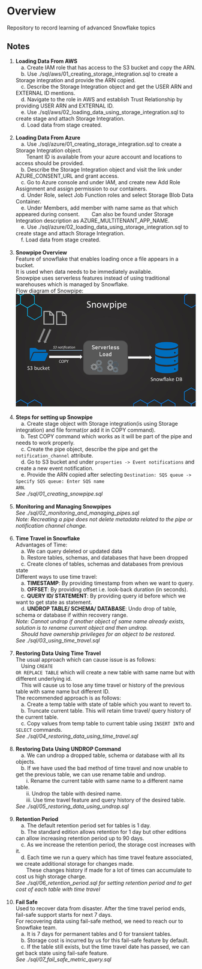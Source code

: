 <h1>Overview</h1>
Repository to record learning of advanced Snowflake topics

<h2>Notes</h2>

1. <strong>Loading Data From AWS</strong> </br>
    &emsp;a. Create IAM role that has access to the S3 bucket and copy the ARN. <br>
    &emsp;b. Use ./sql/aws/01_creating_storage_integration.sql to create a Storage integration and provide the ARN copied. <br>
    &emsp;c. Describe the Storage Integration object and get the USER ARN and EXTERNAL ID mentions. <br>
    &emsp;d. Navigate to the role in AWS and establish Trust Relationship by providing USER ARN and EXTERNAL ID. <br>
    &emsp;e. Use ./sql/aws/02_loading_data_using_storage_integration.sql to create stage and attach Storage Integration. <br>
    &emsp;d. Load data from stage created. <br><br>
2. <strong>Loading Data From Azure</strong> </br>
    &emsp;a. Use ./sql/azure/01_creating_storage_integration.sql to create a Storage Integration object. <br>
    &emsp;&emsp;Tenant ID is available from your azure account and locations to access should be provided. <br>
    &emsp;b. Describe the Storage Integration object and visit the link under AZURE_CONSENT_URL and grant access. <br>
    &emsp;c. Go to Azure console and under IAM, and create new Add Role Assignment and assign permission to our containers. <br>
    &emsp;d. Under Role, select Job Function roles and select Storage Blob Data Container. <br>
    &emsp;e. Under Members, add member with name same as that which appeared during consent.
    &emsp;&emsp;Can also be found under Storage Integration description as AZURE_MULTITENANT_APP_NAME. <br>
    &emsp;e. Use ./sql/azure/02_loading_data_using_storage_integration.sql to create stage and attach Storage Integration. <br>
    &emsp;f. Load data from stage created. <br><br>
3. <strong>Snowpipe Overview </strong> <br>
    Feature of snowflake that enables loading once a file appears in a bucket. <br>
    It is used when data needs to be immediately available. <br>
    Snowpipe uses serverless features instead of using traditional warehouses which is managed by Snowflake. <br>
    Flow diagram of Snowpipe: 
    ![Snowpipe Flow Diagram](./img/snowpipeFlowDiagram.PNG "SnowpipeFlowDiagram") <br><br>
4. <strong>Steps for setting up Snowpipe</strong> <br>
    &emsp;a. Create stage object with Storage integration(is using Storage integration) and file format(or add it in COPY command). <br>
    &emsp;b. Test COPY command which works as it will be part of the pipe and needs to work properly. <br>
    &emsp;c. Create the pipe object, describe the pipe and get the <code>notification_channel</code> attribute. <br>
    &emsp;d. Go to S3 bucket and under <code>properties -> Event notifications</code> and create a new event notification. <br>
    &emsp;e. Provide the ARN copied after selecting <code>Destination: SQS queue -> Specify SQS queue: Enter SQS name ARN</code>. <br>
    <em>See ./sql/01_creating_snowpipe.sql</em> <br><br>
5. <strong>Monitoring and Managing Snowpipes</strong> <br>
    <em>See ./sql/02_monitoring_and_managing_pipes.sql</em> <br>
    <em>Note: Recreating a pipe does not delete metadata related to the pipe or notification channel change. </em> <br><br>
6. <strong>Time Travel in Snowflake</strong> <br>
    Advantages of Time: <br>
    &emsp;a. We can query deleted or updated data <br>
    &emsp;b. Restore tables, schemas, and databases that have been dropped <br>
    &emsp;c. Create clones of tables, schemas and databases from previous state <br>
    Different ways to use time travel: <br>
    &emsp;a. <strong>TIMESTAMP</strong>: By providing timestamp from when we want to query. <br>
    &emsp;b. <strong>OFFSET</strong>: By providing offset i.e. look-back duration (in seconds). <br>
    &emsp;c. <strong>QUERY ID/ STATEMENT</strong>: By providing query id before which we want to get state as statement. <br>
    &emsp;d. <strong>UNDROP TABLE/ SCHEMA/ DATABASE</strong>: Undo drop of table, schema or database if within recovery range. <br>
    <em>Note: Cannot undrop if another object of same name already exists, solution is to rename current object and then undrop. <br>
    &emsp;Should have ownership privileges for an object to be restored. <br> 
    See ./sql/03_using_time_travel.sql</em> <br><br>
7. <strong>Restoring Data Using Time Travel</strong> <br>
    The usual approach which can cause issue is as follows: <br>
    &emsp;Using <code>CREATE OR REPLACE TABLE</code> which will create a new table with same name but with different underlying id. <br>
    &emsp;This will cause us to lose any time travel or history of the previous table with same name but different ID. <br>
    The recommended approach is as follows: <br>
    &emsp;a. Create a temp table with state of table which you want to revert to. <br>
    &emsp;b. Truncate current table. This will retain time travel/ query history of the current table. <br>
    &emsp;c. Copy values from temp table to current table using <code>INSERT INTO</code> and <code>SELECT</code> commands. <br>
    <em>See ./sql/04_restoring_data_using_time_travel.sql</em> <br><br>
8. <strong>Restoring Data Using UNDROP Command</strong> <br>
    &emsp;a. We can undrop a dropped table, schema or database with all its objects. <br>
    &emsp;b. If we have used the bad method of time travel and now unable to get the previous table, we can use rename table and undrop. <br>
    &emsp;&emsp;i. Rename the current table with same name to a different name table. <br>
    &emsp;&emsp;ii. Undrop the table with desired name. <br>
    &emsp;&emsp;iii. Use time travel feature and query history of the desired table. <br>
    <em>See ./sql/05_restoring_data_using_undrop.sql</em> <br><br>
9. <strong>Retention Period</strong> <br>
    &emsp;a. The default retention period set for tables is 1 day. <br>
    &emsp;b. The standard edition allows retention for 1 day but other editions can allow increasing retention period up to 90 days. <br>
    &emsp;c. As we increase the retention period, the storage cost increases with it. <br>
    &emsp;d. Each time we run a query which has time travel feature associated, we create additional storage for changes made. <br>
    &emsp;&emsp;These changes history if made for a lot of times can accumulate to cost us high storage charge. <br>
    <em>See ./sql/06_retention_period.sql for setting retention period and to get cost of each table with time travel</em> <br><br>
10. <strong>Fail Safe</strong> <br>
    Used to recover data from disaster. After the time travel period ends, fail-safe support starts for next 7 days. <br>
    For recovering data using fail-safe method, we need to reach our to Snowflake team. <br>
    &emsp;a. It is 7 days for permanent tables and 0 for transient tables. <br>
    &emsp;b. Storage cost is incurred by us for this fail-safe feature by default. <br>
    &emsp;c. If the table still exists, but the time travel date has passed, we can get back state using fail-safe feature. <br>
    <em>See ./sql/07_fail_safe_metric_query.sql</em> <br><br>
